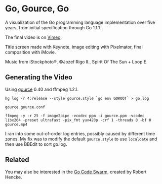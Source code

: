 Go, Gource, Go
==============

A visualization of the Go programming language implementation over five years, from initial specification through Go 1.1.1.

The final video is on [Vimeo](https://vimeo.com/nyoungman/gource).

Title screen made with Keynote, image editing with Pixelmator, final composition with iMovie.

Music from iStockphoto®, ©Jozef Rigo II., Spirit Of The Sun + Loop E.

Generating the Video
--------------------

Using [gource](https://github.com/acaudwell/Gource) 0.40 and ffmpeg 1.2.1.

```console
hg log -r 4:release --style gource.style `go env GOROOT` > go.log

gource gource.conf

ffmpeg -y -r 25 -f image2pipe -vcodec ppm -i gource.ppm -vcodec libx264 -preset ultrafast -pix_fmt yuv420p -crf 1 -threads 0 -bf 0 gource.mp4
```

I ran into some out-of-order log entries, possibly caused by different time zones. My fix was to modify the default `gource.style` to use `localdate` and then use BBEdit to sort go.log.


Related
-------

You may also be interested in the [Go Code Swarm](http://www.youtube.com/watch?v=P3Ka0sMpe2k), created by Robert Hencke.
